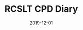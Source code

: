 ---
title: RCSLT CPD Diary
type: desktop
typedesc: Web App
client: Royal College of Speech and Language Therapists
description: RCSLT is the professional body for speech and language therapists in the UK. I redesigned the CPD diary used by therapists to record their ongoing learning, delivering improved accessibility and more efficient workflow.
date: 2019-12-01
casestudy: false
---